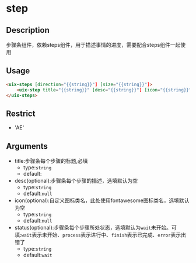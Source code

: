 # step
## Description
步骤条组件，依赖steps组件，用于描述事情的进度，需要配合steps组件一起使用

## Usage

``` html
<uix-steps [direction="{{string}}"] [size="{{string}}"]>
    <uix-step title="{{string}}" [desc="{{string}}"] [icon="{{string}}"] [status="{{string}}"]></uix-step>
</uix-steps>
```
## Restrict
- 'AE'

## Arguments

- title:步骤条每个步骤的标题,必填
    - type:`string`
    - default:
- desc(optional):步骤条每个步骤的描述，选填默认为空
    - type:`string`
    - default:`null`
- icon(optional):自定义图标类名，此处使用fontawesome图标类名，选填默认为空
    - type:`string`
    - default:`null`
- status(optional):步骤条每个步骤所处状态，选填默认为`wait`未开始。可填:`wait`表示未开始、`process`表示进行中、`finish`表示已完成、`error`表示出错了
    - type:`string`
    - default:`wait`
